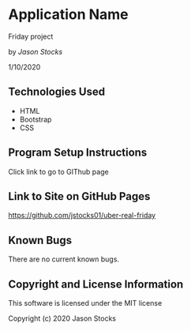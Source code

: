 # Application Name

Friday project

by *Jason Stocks*

1/10/2020

## Technologies Used

* HTML
* Bootstrap
* CSS

## Program Setup Instructions
Click link to go to GIThub page
## Link to Site on GitHub Pages
<a>https://github.com/jstocks01/uber-real-friday</a>

## Known Bugs

There are no current known bugs.  

## Copyright and License Information

This software is licensed under the MIT license

Copyright (c) 2020 Jason Stocks